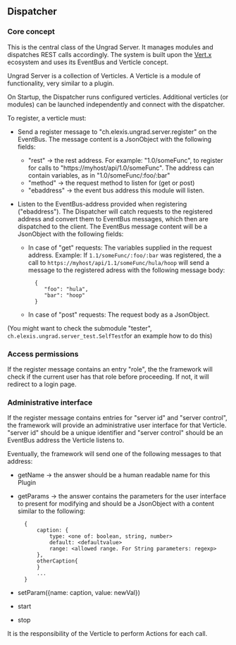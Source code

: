 ## Dispatcher

### Core concept 

This is the central class of the Ungrad Server. It manages modules and dispatches REST calls accordingly. The system
is built upon the [Vert.x](http://vertx.io) ecosystem and uses its EventBus and Verticle concept.

Ungrad Server is a collection of Verticles. A Verticle is a module of functionality, very similar to a plugin.

On Startup, the Dispatcher runs configured verticles. Additional verticles (or modules) can be launched independently
and connect with the dispatcher.

To register, a verticle must:

 - Send a register message to "ch.elexis.ungrad.server.register" on the EventBus. The message content is a JsonObject
 with the following fields:
    - "rest" -> the rest address. For example: "1.0/someFunc", to register for calls to "https://myhost/api/1.0/someFunc".
     The address can contain variables, as in "1.0/someFunc/:foo/:bar"
    - "method" -> the request method to listen for (get or post)
    - "ebaddress" -> the event bus address this module will listen.
    
 - Listen to the EventBus-address provided when registering ("ebaddress"). The Dispatcher will catch requests to the registered
 address and convert them to EventBus messages, which then are dispatched to the client. The EventBus message content will
 be a JsonObject with the following fields:
        
    - In case of "get" requests: The variables supplied in the request address. Example: If `1.1/someFunc/:foo/:bar` was 
        registered, the a call to `https://myhost/api/1.1/someFunc/hula/hoop` will send a message to the registered adress
        with the following message body:
        
            {
               "foo": "hula",
               "bar": "hoop"
            }
            
    - In case of "post" requests: The request body as a JsonObject.
    
  
(You might want to check the submodule "tester", `ch.elexis.ungrad.server_test.SelfTest`for an example how to do this)
  
### Access permissions

If the register message contains an entry "role", the the framework will check if the current user has that role before 
proceeding. If not, it will redirect to a login page.

### Administrative interface
  
If the register message contains entries for "server id" and "server control", the framework will provide an administrative
  user interface for that Verticle. "server id" should be a unique identifier and "server control" should be an EventBus address
  the Verticle listens to.
  
  Eventually, the framework will send one of the following messages to that address:
  
* getName -> the answer should be a human readable name for this Plugin
* getParams -> the answer contains the parameters for the user interface to 
present for modifying and should be a JsonObject with a content similar to the following:
  
        {
            caption: {  
                type: <one of: boolean, string, number>
                default: <defaultvalue>
                range: <allowed range. For String parameters: regexp>
            },
            otherCaption{
            }
            ...
        }
       
* setParam({name: caption, value: newVal})
* start
* stop

It is the responsibility of the Verticle to perform Actions for each call. 
